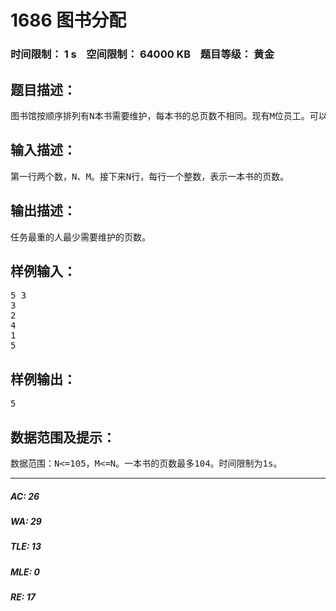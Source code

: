 # 1686 图书分配   
### 时间限制： 1 s&nbsp;&nbsp;&nbsp;&nbsp;空间限制： 64000 KB&nbsp;&nbsp;&nbsp;&nbsp;题目等级： 黄金  
## 题目描述：  

<pre>
图书馆按顺序排列有N本书需要维护，每本书的总页数不相同。现有M位员工。可以给每个员工分配连续的一段书籍，让他进行维护。现在的问题是，怎么样分配，工作任务最重（需要维护的页数最多）的人维护的页数尽量少。 
</pre>
  
  
## 输入描述：  

<pre>
第一行两个数，N、M。接下来N行，每行一个整数，表示一本书的页数。
</pre>
  
  
## 输出描述：  

<pre>
任务最重的人最少需要维护的页数。
</pre>
  
  
## 样例输入：  

<pre>
5 3
3
2
4
1
5
</pre>
  
  
## 样例输出：  

<pre>
5
</pre>
  
  
## 数据范围及提示：  

<pre>
数据范围：N<=105，M<=N。一本书的页数最多104。时间限制为1s。
</pre>
  
  
***  

##### AC: 26  
##### WA: 29  
##### TLE: 13  
##### MLE: 0  
##### RE: 17  

